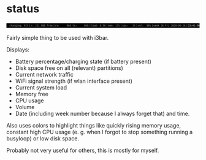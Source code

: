 status
======

![screenshot](/screenshot.png)

Fairly simple thing to be used with i3bar.

Displays:
 - Battery percentage/charging state (if battery present)
 - Disk space free on all (relevant) partitions)
 - Current network traffic
 - WiFi signal strength (if wlan interface present)
 - Current system load
 - Memory free
 - CPU usage
 - Volume
 - Date (including week number because I always forget that) and time.

Also uses colors to highlight things like quickly rising memory usage, constant
high CPU usage (e. g. when I forgot to stop something running a busyloop) or
low disk space.

Probably not very useful for others, this is mostly for myself.
